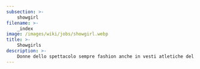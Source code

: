 ```yaml
---
subsection: >-
    showgirl
filename: >-
    _index
image: /images/wiki/jobs/showgirl.webp
title: >-
    Showgirls
description: >-
    Donne dello spettacolo sempre fashion anche in vesti atletiche del padel
---
```

